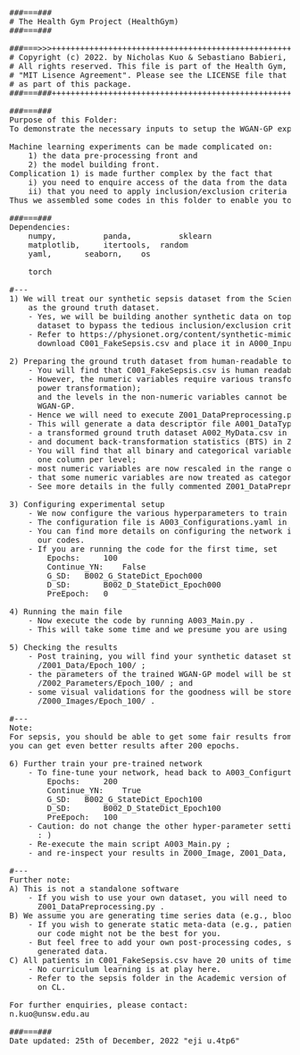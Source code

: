 <pre>
###===### 
# The Health Gym Project (HealthGym)
###===###

###===>>>++++++++++++++++++++++++++++++++++++++++++++++++++++++++++++++++++++++++++++++
# Copyright (c) 2022. by Nicholas Kuo & Sebastiano Babieri, UNSW.                     +
# All rights reserved. This file is part of the Health Gym, and is released under the +
# "MIT Lisence Agreement". Please see the LICENSE file that should have been included +
# as part of this package.                                                            +
###===###++++++++++++++++++++++++++++++++++++++++++++++++++++++++++++++++++++++++++++++

###===###
Purpose of this Folder:
To demonstrate the necessary inputs to setup the WGAN-GP experiment.

Machine learning experiments can be made complicated on:
 	1) the data pre-processing front and
 	2) the model building front.
Complication 1) is made further complex by the fact that
 	i) you need to enquire access of the data from the data custodian, and
 	ii) that you need to apply inclusion/exclusion criteria on the raw data.
Thus we assembled some codes in this folder to enable you to get a quick feeling of how our repository works.

###===###
Dependencies:
 	numpy, 	        panda, 	        sklearn
 	matplotlib, 	itertools, 	random
 	yaml, 		seaborn, 	os

 	torch

#---
1) We will treat our synthetic sepsis dataset from the Scientific Data paper 
    as the ground truth dataset.
 	- Yes, we will be building another synthetic data on top of an originally synthesised 
 	  dataset to bypass the tedious inclusion/exclusion criteria.
 	- Refer to https://physionet.org/content/synthetic-mimic-iii-health-gym/1.0.0/ ,
 	  download C001_FakeSepsis.csv and place it in A000_Inputs.

2) Preparing the ground truth dataset from human-readable to machine-readable
 	- You will find that C001_FakeSepsis.csv is human readable.
 	- However, the numeric variables require various transformations (e.g., rescaling and  
 	  power transformation);
 	  and the levels in the non-numeric variables cannot be easily processed by the 
 	  WGAN-GP.
 	- Hence we will need to execute Z001_DataPreprocessing.py .
  	- This will generate a data descriptor file A001_DataTypes.csv in folder A000_Inputs;
 	- a transformed ground truth dataset A002_MyData.csv in folder A000_Inputs;
 	- and document back-transformation statistics (BTS) in Z001_Data/BTS/ .
 	- You will find that all binary and categorical variables in A002_MyData.csv now have
 	  one column per level;
 	- most numeric variables are now rescaled in the range of [0, 1]; and
 	- that some numeric variables are now treated as categorical variables.
 	- See more details in the fully commented Z001_DataPreprocesing.py script. 
        
3) Configuring experimental setup
 	- We now configure the various hyperparameters to train the WGAN-GP model.
 	- The configuration file is A003_Configurations.yaml in the A000_inputs folder.
 	- You can find more details on configuring the network in the Academic version of 
 	  our codes.
 	- If you are running the code for the first time, set
 		Epochs: 	100
 		Continue_YN: 	False
 		G_SD: 	B002_G_StateDict_Epoch000
 		D_SD: 		B002_D_StateDict_Epoch000
 		PreEpoch: 	0

4) Running the main file
 	- Now execute the code by running A003_Main.py .
 	- This will take some time and we presume you are using CUDA.

5) Checking the results
 	- Post training, you will find your synthetic dataset stored in
 	  /Z001_Data/Epoch_100/ ;
 	- the parameters of the trained WGAN-GP model will be stored in
 	  /Z002_Parameters/Epoch_100/ ; and
 	- some visual validations for the goodness will be stored in
 	  /Z000_Images/Epoch_100/ .
 
#---
Note:
For sepsis, you should be able to get some fair results from running the model for 100 epochs; 
you can get even better results after 200 epochs.

6) Further train your pre-trained network
 	- To fine-tune your network, head back to A003_Configurtions.yaml and tweak
 		Epochs: 	200
 		Continue_YN: 	True
 		G_SD: 	B002_G_StateDict_Epoch100
 		D_SD: 		B002_D_StateDict_Epoch100
 		PreEpoch: 	100
 	- Caution: do not change the other hyper-parameter settings.
 	  : )
 	- Re-execute the main script A003_Main.py ;
 	- and re-inspect your results in Z000_Image, Z001_Data, and Z002_Parameters.

#---
Further note:
A) This is not a standalone software
 	- If you wish to use your own dataset, you will need to manually modify 
 	  Z001_DataPreprocessing.py .
B) We assume you are generating time series data (e.g., blood glucose level over time)
 	- If you wish to generate static meta-data (e.g., patient height, age, gender),
 	  our code might not be the best for you.
 	- But feel free to add your own post-processing codes, such as to average over all
 	  generated data.
C) All patients in C001_FakeSepsis.csv have 20 units of time series data 
 	- No curriculum learning is at play here.
 	- Refer to the sepsis folder in the Academic version of our codes to learn more 
 	  on CL.

For further enquiries, please contact:
n.kuo@unsw.edu.au
        
###===###
Date updated: 25th of December, 2022 "eji u.4tp6"


